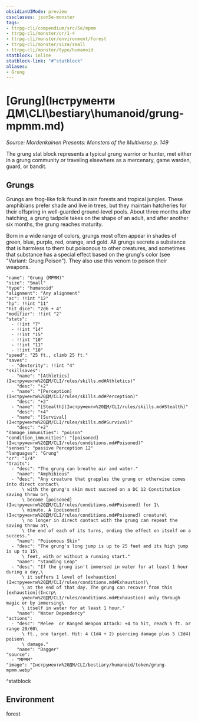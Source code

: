 ```yaml
---
obsidianUIMode: preview
cssclasses: json5e-monster
tags:
- ttrpg-cli/compendium/src/5e/mpmm
- ttrpg-cli/monster/cr/1-4
- ttrpg-cli/monster/environment/forest
- ttrpg-cli/monster/size/small
- ttrpg-cli/monster/type/humanoid
statblock: inline
statblock-link: "#^statblock"
aliases:
- Grung
---
```

# [Grung](Інструменти ДМ\CLI\bestiary\humanoid/grung-mpmm.md)
*Source: Mordenkainen Presents: Monsters of the Multiverse p. 149*  

The grung stat block represents a typical grung warrior or hunter, met either in a grung community or traveling elsewhere as a mercenary, game warden, guard, or bandit.

## Grungs

Grungs are frog-like folk found in rain forests and tropical jungles. These amphibians prefer shade and live in trees, but they maintain hatcheries for their offspring in well-guarded ground-level pools. About three months after hatching, a grung tadpole takes on the shape of an adult, and after another six months, the grung reaches maturity.

Born in a wide range of colors, grungs most often appear in shades of green, blue, purple, red, orange, and gold. All grungs secrete a substance that is harmless to them but poisonous to other creatures, and sometimes that substance has a special effect based on the grung's color (see "Variant: Grung Poison"). They also use this venom to poison their weapons.

```statblock
"name": "Grung (MPMM)"
"size": "Small"
"type": "humanoid"
"alignment": "Any alignment"
"ac": !!int "12"
"hp": !!int "11"
"hit_dice": "2d6 + 4"
"modifier": !!int "2"
"stats":
  - !!int "7"
  - !!int "14"
  - !!int "15"
  - !!int "10"
  - !!int "11"
  - !!int "10"
"speed": "25 ft., climb 25 ft."
"saves":
  - "dexterity": !!int "4"
"skillsaves":
  - "name": "[Athletics](Інструменти%20ДМ/CLI/rules/skills.md#Athletics)"
    "desc": "+2"
  - "name": "[Perception](Інструменти%20ДМ/CLI/rules/skills.md#Perception)"
    "desc": "+2"
  - "name": "[Stealth](Інструменти%20ДМ/CLI/rules/skills.md#Stealth)"
    "desc": "+4"
  - "name": "[Survival](Інструменти%20ДМ/CLI/rules/skills.md#Survival)"
    "desc": "+2"
"damage_immunities": "poison"
"condition_immunities": "[poisoned](Інструменти%20ДМ/CLI/rules/conditions.md#Poisoned)"
"senses": "passive Perception 12"
"languages": "Grung"
"cr": "1/4"
"traits":
  - "desc": "The grung can breathe air and water."
    "name": "Amphibious"
  - "desc": "Any creature that grapples the grung or otherwise comes into direct contact\
      \ with the grung's skin must succeed on a DC 12 Constitution saving throw or\
      \ become [poisoned](Інструменти%20ДМ/CLI/rules/conditions.md#Poisoned) for 1\
      \ minute. A [poisoned](Інструменти%20ДМ/CLI/rules/conditions.md#Poisoned) creature\
      \ no longer in direct contact with the grung can repeat the saving throw at\
      \ the end of each of its turns, ending the effect on itself on a success."
    "name": "Poisonous Skin"
  - "desc": "The grung's long jump is up to 25 feet and its high jump is up to 15\
      \ feet, with or without a running start."
    "name": "Standing Leap"
  - "desc": "If the grung isn't immersed in water for at least 1 hour during a day,\
      \ it suffers 1 level of [exhaustion](Інструменти%20ДМ/CLI/rules/conditions.md#Exhaustion)\
      \ at the end of that day. The grung can recover from this [exhaustion](Інстр\
      ументи%20ДМ/CLI/rules/conditions.md#Exhaustion) only through magic or by immersing\
      \ itself in water for at least 1 hour."
    "name": "Water Dependency"
"actions":
  - "desc": "Melee  or Ranged Weapon Attack: +4 to hit, reach 5 ft. or range 20/60\
      \ ft., one target. Hit: 4 (1d4 + 2) piercing damage plus 5 (2d4) poison\
      \ damage."
    "name": "Dagger"
"source":
  - "MPMM"
"image": "Інструменти%20ДМ/CLI/bestiary/humanoid/token/grung-mpmm.webp"
```
^statblock

## Environment

forest